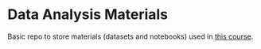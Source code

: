 # Data Analysis Materials

Basic repo to store materials (datasets and notebooks) used in [this course](https://www.udemy.com/course/python-data-analysis-visualization/).